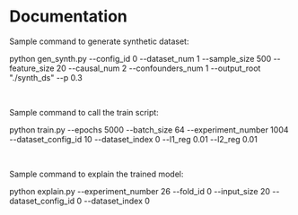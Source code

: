 # Documentation

Sample command to generate synthetic dataset:

python gen_synth.py --config_id 0  --dataset_num 1 --sample_size 500 --feature_size 20 --causal_num 2 --confounders_num 1 --output_root "./synth_ds"  --p 0.3 

<br />

Sample command to call the train script:

python train.py --epochs 5000 --batch_size 64 --experiment_number 1004  --dataset_config_id 10  --dataset_index 0 --l1_reg 0.01 --l2_reg 0.01 

<br />

Sample command to explain the trained model:

python explain.py  --experiment_number 26 --fold_id 0  --input_size 20 --dataset_config_id 0  --dataset_index 0
